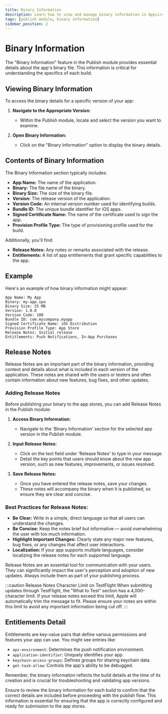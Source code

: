 ```yaml
---
title: Binary Information
description: Learn how to view and manage binary information in Appcircle
tags: [publish module, binary information]
sidebar_position: 2
---
```


# Binary Information

The "Binary Information" feature in the Publish module provides essential details about the app's binary file. This information is critical for understanding the specifics of each build.

## Viewing Binary Information

To access the binary details for a specific version of your app:

1. **Navigate to the Appropriate Version:**

   - Within the Publish module, locate and select the version you want to examine.

2. **Open Binary Information:**
   - Click on the "Binary Information" option to display the binary details.

## Contents of Binary Information

The Binary Information section typically includes:

- **App Name:** The name of the application.
- **Binary:** The file name of the binary.
- **Binary Size:** The size of the binary file.
- **Version:** The release version of the application.
- **Version Code:** An internal version number used for identifying builds.
- **Bundle ID:** The unique bundle identifier for iOS apps.
- **Signed Certificate Name:** The name of the certificate used to sign the app.
- **Provision Profile Type:** The type of provisioning profile used for the build.

Additionally, you'll find:

- **Release Notes:** Any notes or remarks associated with the release.
- **Entitlements:** A list of app entitlements that grant specific capabilities to the app.

## Example

Here's an example of how binary information might appear:

```plaintext
App Name: My App
Binary: my-app.ipa
Binary Size: 25 MB
Version: 1.0.0
Version Code: 100
Bundle ID: com.mycompany.myapp
Signed Certificate Name: iOS Distribution
Provision Profile Type: App Store
Release Notes: Initial release
Entitlements: Push Notifications, In-App Purchases
```

## Release Notes

Release Notes are an important part of the binary information, providing context and details about what is included in each version of the application. These notes are shared with the users or testers and often contain information about new features, bug fixes, and other updates.

### Adding Release Notes

Before publishing your binary to the app stores, you can add Release Notes in the Publish module:

1. **Access Binary Information:**

   - Navigate to the 'Binary Information' section for the selected app version in the Publish module.

2. **Input Release Notes:**

   - Click on the text field under 'Release Notes' to type in your message.
   - Detail the key points that users should know about the new app version, such as new features, improvements, or issues resolved.

3. **Save Release Notes:**
   - Once you have entered the release notes, save your changes.
   - These notes will accompany the binary when it is published, so ensure they are clear and concise.

### Best Practices for Release Notes:

- **Be Clear:** Write in a simple, direct language so that all users can understand the changes.
- **Be Concise:** Keep the notes brief but informative — avoid overwhelming the user with too much information.
- **Highlight Important Changes:** Clearly state any major new features, bug fixes, or any changes that affect user interactions.
- **Localization:** If your app supports multiple languages, consider localizing the release notes for each supported language.

Release Notes are an essential tool for communication with your users. They can significantly impact the user's perception and adoption of new updates. Always include them as part of your publishing process.

:::caution Release Notes Character Limit on TestFlight
When submitting updates through TestFlight, the "What to Test" section has a 4,000-character limit. If your release notes exceed this limit, Apple will automatically trim the message to fit. Please ensure your notes are within this limit to avoid any important information being cut off.
:::

## Entitlements Detail

Entitlements are key-value pairs that define various permissions and features your app can use. You might see entries like:

- `aps-environment`: Determines the push notification environment.
- `application-identifier`: Uniquely identifies your app.
- `keychain-access-groups`: Defines groups for sharing keychain data.
- `get-task-allow`: Controls the app's ability to be debugged.

Remember, the binary information reflects the build details at the time of its creation and is crucial for troubleshooting and validating app versions.

Ensure to review the binary information for each build to confirm that the correct details are included before proceeding with the publish flow. This information is essential for ensuring that the app is correctly configured and ready for submission to the app stores.
